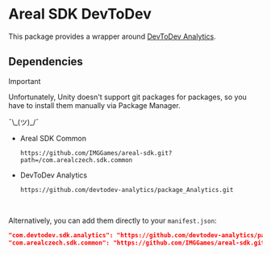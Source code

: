 # Areal SDK DevToDev

This package provides a wrapper around [DevToDev Analytics](https://github.com/devtodev-analytics/package_Analytics.git).

## Dependencies

> [!IMPORTANT]
> Unfortunately, Unity doesn't support git packages for packages, so you have to install them manually via Package Manager.
>
> ¯\\\_(ツ)\_/¯

-   Areal SDK Common
    ```
    https://github.com/IMGGames/areal-sdk.git?path=/com.arealczech.sdk.common
    ```
-   DevToDev Analytics
    ```
    https://github.com/devtodev-analytics/package_Analytics.git
    ```

<br/>

Alternatively, you can add them directly to your `manifest.json`:

```json
"com.devtodev.sdk.analytics": "https://github.com/devtodev-analytics/package_Analytics.git",
"com.arealczech.sdk.common": "https://github.com/IMGGames/areal-sdk.git?path=/com.arealczech.sdk.common"
```
